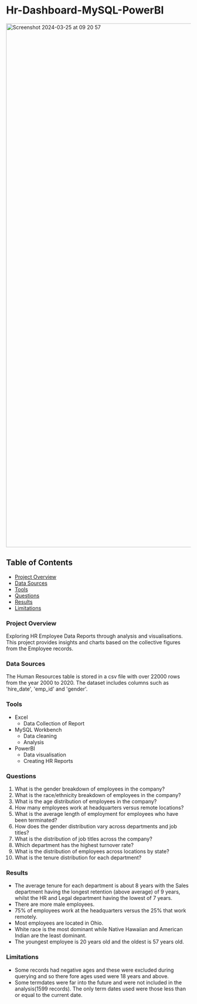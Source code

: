 # Hr-Dashboard-MySQL-PowerBI

<img width="1426" alt="Screenshot 2024-03-25 at 09 20 57" src="https://github.com/Ngozi-joseph/Hr-Dashboard-MySQL-PowerBI/assets/161621333/42be60fe-6f89-4ff7-a7aa-231faaf3af0f">

## Table of Contents
* [Project Overview](#project-overview)
* [Data Sources](#data-sources)
* [Tools](#tools)
* [Questions](#questions)
* [Results](#questions)
* [Limitations](#limitations)

### Project Overview 

Exploring HR Employee Data Reports through analysis and visualisations. This project provides insights and charts based on the collective figures from the Employee records.


### Data Sources
The Human Resources table is stored in a csv file with over 22000 rows from the year 2000 to 2020. The dataset includes columns such as 'hire_date', 'emp_id' and 'gender'.

### Tools

- Excel
    - Data Collection of Report
- MySQL Workbench
    - Data cleaning
    - Analysis
- PowerBI
    - Data visualisation
    - Creating HR Reports

### Questions

1. What is the gender breakdown of employees in the company?
2. What is the race/ethnicity breakdown of employees in the company?
3. What is the age distribution of employees in the company?
4. How many employees work at headquarters versus remote locations?
5. What is the average length of employment for employees who have been terminated?
6. How does the gender distribution vary across departments and job titles?
7. What is the distribution of job titles across the company?
8. Which department has the highest turnover rate?
9. What is the distribution of employees across locations by state?
10. What is the tenure distribution for each department?

### Results

- The average tenure for each department is about 8 years with the Sales department having the longest retention (above average) of 9 years, whilst the HR and Legal department having the lowest of 7 years.
- There are more male employees.
- 75% of employees work at the headquarters versus the 25% that work remotely.
- Most employees are located in Ohio.
- White race is the most dominant while Native Hawaiian and American Indian are the least dominant.
- The youngest employee is 20 years old and the oldest is 57 years old.
  
### Limitations
- Some records had negative ages and these were excluded during querying and so there fore ages used were 18 years and above.
- Some termdates were far into the future and were not included in the analysis(1599 records). The only term dates used were those less than or equal to the current date.
